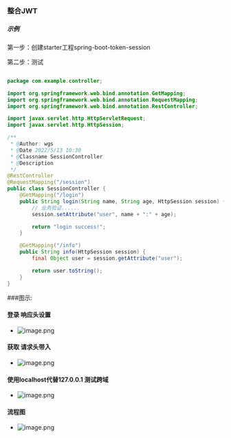 ### 整合JWT

##### 示例

第一步：创建starter工程spring-boot-token-session

第二步：测试

~~~java

package com.example.controller;

import org.springframework.web.bind.annotation.GetMapping;
import org.springframework.web.bind.annotation.RequestMapping;
import org.springframework.web.bind.annotation.RestController;

import javax.servlet.http.HttpServletRequest;
import javax.servlet.http.HttpSession;

/**
 * @Author: wgs
 * @Date 2022/5/13 10:30
 * @Classname SessionController
 * @Description
 */
@RestController
@RequestMapping("/session")
public class SessionController {
    @GetMapping("/login")
    public String login(String name, String age, HttpSession session) {
        // 业务验证......
        session.setAttribute("user", name + ":" + age);

        return "login success!";
    }

    @GetMapping("/info")
    public String info(HttpSession session) {
        final Object user = session.getAttribute("user");

        return user.toString();
    }
}


~~~

###图示:

#### 登录 响应头设置
* ![image.png](https://upload-images.jianshu.io/upload_images/4994935-42622cc6705e82ae.png?imageMogr2/auto-orient/strip%7CimageView2/2/w/1240)
#### 获取 请求头带入
* ![image.png](https://upload-images.jianshu.io/upload_images/4994935-af1a284d92528d26.png?imageMogr2/auto-orient/strip%7CimageView2/2/w/1240)
#### 使用localhost代替127.0.0.1 测试跨域
* ![image.png](https://upload-images.jianshu.io/upload_images/4994935-f7c6ae508cc37464.png?imageMogr2/auto-orient/strip%7CimageView2/2/w/1240)
#### 流程图
* ![image.png](https://upload-images.jianshu.io/upload_images/4994935-0e424dfff6599e96.png?imageMogr2/auto-orient/strip%7CimageView2/2/w/1240)
